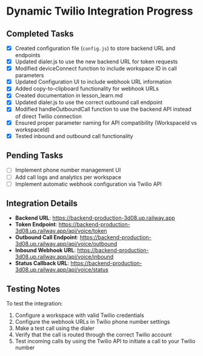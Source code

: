 # Dynamic Twilio Integration Progress

## Completed Tasks
- [x] Created configuration file (`config.js`) to store backend URL and endpoints
- [x] Updated dialer.js to use the new backend URL for token requests
- [x] Modified deviceConnect function to include workspace ID in call parameters
- [x] Updated Configuration UI to include webhook URL information
- [x] Added copy-to-clipboard functionality for webhook URLs
- [x] Created documentation in lesson_learn.md
- [x] Updated dialer.js to use the correct outbound call endpoint
- [x] Modified handleOutboundCall function to use the backend API instead of direct Twilio connection
- [x] Ensured proper parameter naming for API compatibility (WorkspaceId vs workspaceId)
- [x] Tested inbound and outbound call functionality

## Pending Tasks
- [ ] Implement phone number management UI
- [ ] Add call logs and analytics per workspace
- [ ] Implement automatic webhook configuration via Twilio API

## Integration Details
- **Backend URL**: https://backend-production-3d08.up.railway.app
- **Token Endpoint**: https://backend-production-3d08.up.railway.app/api/voice/token
- **Outbound Call Endpoint**: https://backend-production-3d08.up.railway.app/api/voice/outbound
- **Inbound Webhook URL**: https://backend-production-3d08.up.railway.app/api/voice/inbound
- **Status Callback URL**: https://backend-production-3d08.up.railway.app/api/voice/status

## Testing Notes
To test the integration:
1. Configure a workspace with valid Twilio credentials
2. Configure the webhook URLs in Twilio phone number settings
3. Make a test call using the dialer
4. Verify that the call is routed through the correct Twilio account
5. Test incoming calls by using the Twilio API to initiate a call to your Twilio number 